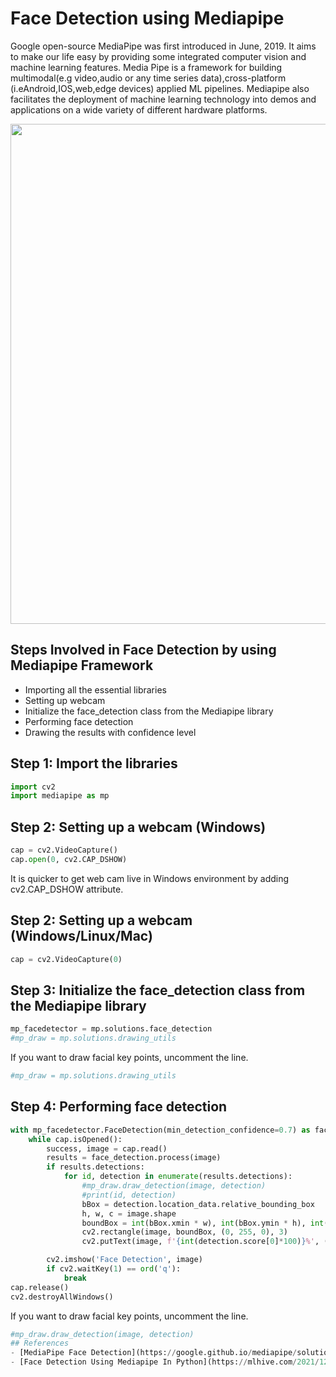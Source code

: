 # Face Detection using Mediapipe
Google open-source MediaPipe was first introduced in June, 2019. It aims to make our life easy by providing some integrated computer vision and machine learning features. Media Pipe is a framework for building multimodal(e.g video,audio or any time series data),cross-platform (i.eAndroid,IOS,web,edge devices) applied ML pipelines. Mediapipe also facilitates the deployment of machine learning technology into demos and applications on a wide variety of different hardware platforms.

<img src="https://user-images.githubusercontent.com/61585411/167342300-c86e6c67-e05c-435e-ac08-ad9dd897decd.jpg" width=800>

## Steps Involved in Face Detection by using Mediapipe Framework
- Importing all the essential libraries
- Setting up webcam
- Initialize the face_detection class from the Mediapipe library
- Performing face detection
- Drawing the results with confidence level

## Step 1: Import the libraries
```python
import cv2
import mediapipe as mp
```
## Step 2: Setting up a webcam (Windows)
```python
cap = cv2.VideoCapture()
cap.open(0, cv2.CAP_DSHOW)
```
It is quicker to get web cam live in Windows environment by adding cv2.CAP_DSHOW attribute.
## Step 2: Setting up a webcam (Windows/Linux/Mac)
```python
cap = cv2.VideoCapture(0)
```
## Step 3: Initialize the face_detection class from the Mediapipe library
```python
mp_facedetector = mp.solutions.face_detection
#mp_draw = mp.solutions.drawing_utils
```
If you want to draw facial key points, uncomment the line. 
```python
#mp_draw = mp.solutions.drawing_utils
```
## Step 4: Performing face detection
```python
with mp_facedetector.FaceDetection(min_detection_confidence=0.7) as face_detection:
    while cap.isOpened():
        success, image = cap.read()
        results = face_detection.process(image)
        if results.detections:
            for id, detection in enumerate(results.detections):
                #mp_draw.draw_detection(image, detection)
                #print(id, detection)
                bBox = detection.location_data.relative_bounding_box
                h, w, c = image.shape
                boundBox = int(bBox.xmin * w), int(bBox.ymin * h), int(bBox.width * w), int(bBox.height * h)
                cv2.rectangle(image, boundBox, (0, 255, 0), 3)
                cv2.putText(image, f'{int(detection.score[0]*100)}%', (boundBox[0], boundBox[1] - 20), cv2.FONT_HERSHEY_SIMPLEX, 0.5, (0,255,0), 2)

        cv2.imshow('Face Detection', image)
        if cv2.waitKey(1) == ord('q'):
            break
cap.release()
cv2.destroyAllWindows()
```
If you want to draw facial key points, uncomment the line. 
```python
#mp_draw.draw_detection(image, detection)
## References
- [MediaPipe Face Detection](https://google.github.io/mediapipe/solutions/face_detection.html)
- [Face Detection Using Mediapipe In Python](https://mlhive.com/2021/12/face-detection-using-mediapipe-in-python)
